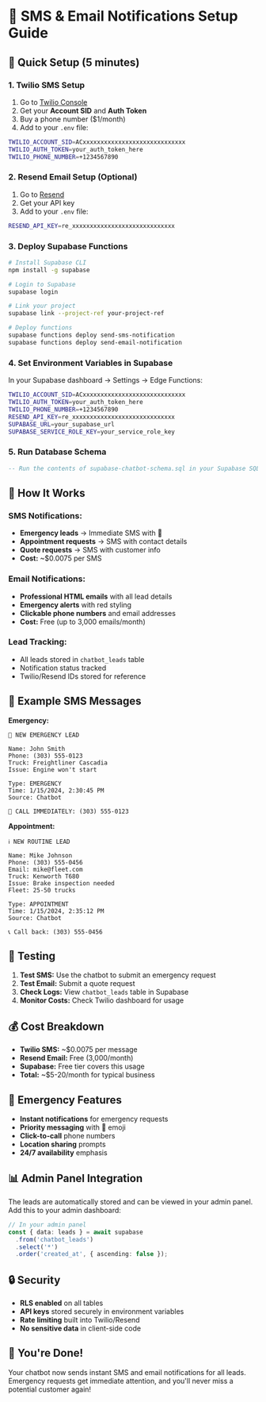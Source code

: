 # 📱 SMS & Email Notifications Setup Guide

## 🚀 Quick Setup (5 minutes)

### 1. **Twilio SMS Setup**
1. Go to [Twilio Console](https://console.twilio.com/)
2. Get your **Account SID** and **Auth Token**
3. Buy a phone number ($1/month)
4. Add to your `.env` file:
```bash
TWILIO_ACCOUNT_SID=ACxxxxxxxxxxxxxxxxxxxxxxxxxxxxx
TWILIO_AUTH_TOKEN=your_auth_token_here
TWILIO_PHONE_NUMBER=+1234567890
```

### 2. **Resend Email Setup** (Optional)
1. Go to [Resend](https://resend.com/)
2. Get your API key
3. Add to your `.env` file:
```bash
RESEND_API_KEY=re_xxxxxxxxxxxxxxxxxxxxxxxxxxxxx
```

### 3. **Deploy Supabase Functions**
```bash
# Install Supabase CLI
npm install -g supabase

# Login to Supabase
supabase login

# Link your project
supabase link --project-ref your-project-ref

# Deploy functions
supabase functions deploy send-sms-notification
supabase functions deploy send-email-notification
```

### 4. **Set Environment Variables in Supabase**
In your Supabase dashboard → Settings → Edge Functions:
```bash
TWILIO_ACCOUNT_SID=ACxxxxxxxxxxxxxxxxxxxxxxxxxxxxx
TWILIO_AUTH_TOKEN=your_auth_token_here
TWILIO_PHONE_NUMBER=+1234567890
RESEND_API_KEY=re_xxxxxxxxxxxxxxxxxxxxxxxxxxxxx
SUPABASE_URL=your_supabase_url
SUPABASE_SERVICE_ROLE_KEY=your_service_role_key
```

### 5. **Run Database Schema**
```sql
-- Run the contents of supabase-chatbot-schema.sql in your Supabase SQL editor
```

## 📱 **How It Works**

### **SMS Notifications:**
- **Emergency leads** → Immediate SMS with 🚨
- **Appointment requests** → SMS with contact details
- **Quote requests** → SMS with customer info
- **Cost:** ~$0.0075 per SMS

### **Email Notifications:**
- **Professional HTML emails** with all lead details
- **Emergency alerts** with red styling
- **Clickable phone numbers** and email addresses
- **Cost:** Free (up to 3,000 emails/month)

### **Lead Tracking:**
- All leads stored in `chatbot_leads` table
- Notification status tracked
- Twilio/Resend IDs stored for reference

## 🎯 **Example SMS Messages**

**Emergency:**
```
🚨 NEW EMERGENCY LEAD

Name: John Smith
Phone: (303) 555-0123
Truck: Freightliner Cascadia
Issue: Engine won't start

Type: EMERGENCY
Time: 1/15/2024, 2:30:45 PM
Source: Chatbot

🚨 CALL IMMEDIATELY: (303) 555-0123
```

**Appointment:**
```
ℹ️ NEW ROUTINE LEAD

Name: Mike Johnson
Phone: (303) 555-0456
Email: mike@fleet.com
Truck: Kenworth T680
Issue: Brake inspection needed
Fleet: 25-50 trucks

Type: APPOINTMENT
Time: 1/15/2024, 2:35:12 PM
Source: Chatbot

📞 Call back: (303) 555-0456
```

## 🔧 **Testing**

1. **Test SMS:** Use the chatbot to submit an emergency request
2. **Test Email:** Submit a quote request
3. **Check Logs:** View `chatbot_leads` table in Supabase
4. **Monitor Costs:** Check Twilio dashboard for usage

## 💰 **Cost Breakdown**

- **Twilio SMS:** ~$0.0075 per message
- **Resend Email:** Free (3,000/month)
- **Supabase:** Free tier covers this usage
- **Total:** ~$5-20/month for typical business

## 🚨 **Emergency Features**

- **Instant notifications** for emergency requests
- **Priority messaging** with 🚨 emoji
- **Click-to-call** phone numbers
- **Location sharing** prompts
- **24/7 availability** emphasis

## 📊 **Admin Panel Integration**

The leads are automatically stored and can be viewed in your admin panel. Add this to your admin dashboard:

```typescript
// In your admin panel
const { data: leads } = await supabase
  .from('chatbot_leads')
  .select('*')
  .order('created_at', { ascending: false });
```

## 🔒 **Security**

- **RLS enabled** on all tables
- **API keys** stored securely in environment variables
- **Rate limiting** built into Twilio/Resend
- **No sensitive data** in client-side code

## 🎉 **You're Done!**

Your chatbot now sends instant SMS and email notifications for all leads. Emergency requests get immediate attention, and you'll never miss a potential customer again!

